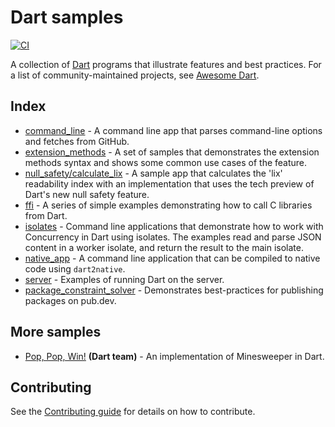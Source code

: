 # Dart samples

[![CI](https://github.com/dart-lang/samples/workflows/Dart%20CI/badge.svg)](https://github.com/dart-lang/samples/actions?query=branch%3Amain)

A collection of [Dart][dart] programs that illustrate features and best
practices. For a list of community-maintained projects, see [Awesome
Dart][awesome-dart].

## Index

- [command_line](https://github.com/dart-lang/samples/tree/main/command_line) -
  A command line app that parses command-line options and fetches from GitHub.
- [extension_methods](https://github.com/dart-lang/samples/tree/main/extension_methods) -
  A set of samples that demonstrates the extension methods syntax and shows some
  common use cases of the feature.
- [null_safety/calculate_lix](https://github.com/dart-lang/samples/tree/main/null_safety/calculate_lix) -
  A sample app that calculates the 'lix' readability index with an
  implementation that uses the tech preview of Dart's new null safety feature.
- [ffi](https://github.com/dart-lang/samples/tree/main/ffi) - A series of
  simple examples demonstrating how to call C libraries from Dart.
- [isolates](https://github.com/dart-lang/samples/tree/main/isolates) - Command line
  applications that demonstrate how to work with Concurrency in Dart using isolates.
  The examples read and parse JSON content in a worker isolate, and return the result to
  the main isolate.
- [native_app](https://github.com/dart-lang/samples/tree/main/native_app) - A
  command line application that can be compiled to native code using
  `dart2native`.
- [server](https://github.com/dart-lang/samples/tree/main/server) - Examples
  of running Dart on the server.
- [package_constraint_solver](https://github.com/dart-lang/samples/tree/main/package_constraint_solver) - Demonstrates best-practices for publishing packages on pub.dev.

## More samples

- [Pop, Pop, Win!][pop-pop-win] **(Dart team)** - An implementation of
  Minesweeper in Dart.

## Contributing

See the [Contributing guide][contributing] for details on how to contribute.

[dart]: https://dart.dev
[awesome-dart]: https://github.com/yissachar/awesome-dart
[contributing]: https://github.com/dart-lang/samples/blob/master/CONTRIBUTING.md
[pop-pop-win]: https://github.com/dart-lang/sample-pop_pop_win
[dart-tutorials]: https://dart.dev/tutorials
